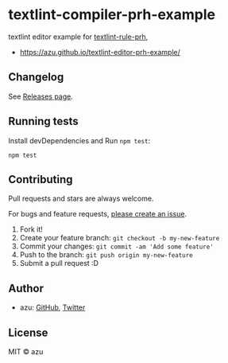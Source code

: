 # textlint-compiler-prh-example

textlint editor example for [textlint-rule-prh](https://github.com/textlint-rule/textlint-rule-prh),

- https://azu.github.io/textlint-editor-prh-example/


## Changelog

See [Releases page](https://github.com/azu/textlint-compiler-prh-example/releases).

## Running tests

Install devDependencies and Run `npm test`:

    npm test

## Contributing

Pull requests and stars are always welcome.

For bugs and feature requests, [please create an issue](https://github.com/azu/textlint-compiler-prh-example/issues).

1. Fork it!
2. Create your feature branch: `git checkout -b my-new-feature`
3. Commit your changes: `git commit -am 'Add some feature'`
4. Push to the branch: `git push origin my-new-feature`
5. Submit a pull request :D

## Author

- azu: [GitHub](https://github.com/azu), [Twitter](https://twitter.com/azu_re)

## License

MIT © azu
